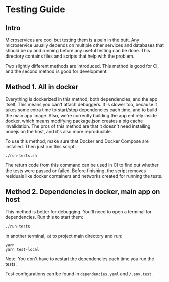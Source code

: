 # Testing Guide

## Intro

Microservices are cool but testing them is a pain in the butt.
Any microservice usually depends on multiple other services and databases that should be up and running before any useful testing can be done.
This directory contains files and scripts that help with the problem.

Two slightly different methods are introduced. This method is good for CI, and the second method is good for development.

## Method 1. All in docker

Everything is dockerized in this method; both dependencies, and the app itself.
This means you can't attach debuggers.
It is slower too, because it takes some extra time to start/stop dependencies each time, and to build the main app image.
Also, we're currently building the app entirely inside docker, which means modifying package.json creates a big cache invalidation.
The pros of this method are that it doesn't need installing nodejs on the host, and it's also more reproducible.

To use this method, make sure that Docker and Docker Compose are installed. Then just run this script:
```
./run-tests.sh
```

The return code from this command can be used in CI to find out whether the tests were passed or failed.
Before finishing, the script removes residuals like docker containers and networks created for running the tests.

## Method 2. Dependencies in docker, main app on host

This method is better for debugging. You'll need to open a terminal for dependencies. Run this to start them:
```
./run-tests
```

In another terminal, `cd` to project main directory and run:
```
yarn
yarn test-local
```

Note: You don't have to restart the dependencies each time you run the tests.

Test configurations can be found in `dependencies.yaml` and `/.env.test`.

